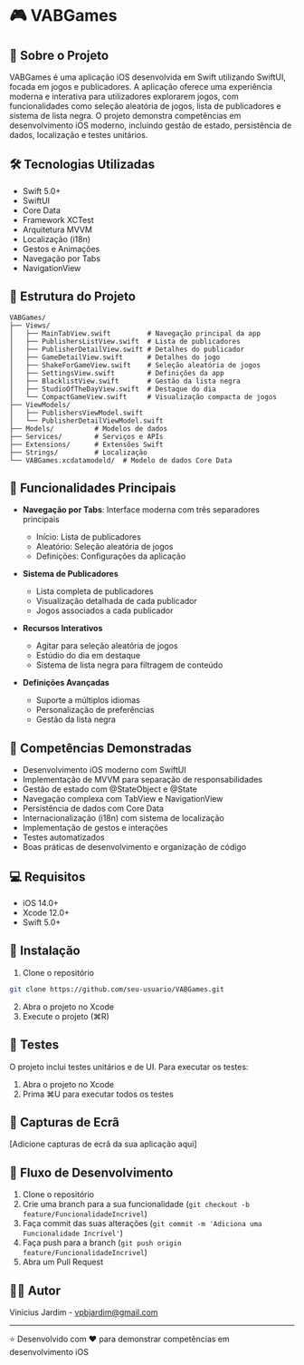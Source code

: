 # 🎮 VABGames

## 📱 Sobre o Projeto
VABGames é uma aplicação iOS desenvolvida em Swift utilizando SwiftUI, focada em jogos e publicadores. A aplicação oferece uma experiência moderna e interativa para utilizadores explorarem jogos, com funcionalidades como seleção aleatória de jogos, lista de publicadores e sistema de lista negra. O projeto demonstra competências em desenvolvimento iOS moderno, incluindo gestão de estado, persistência de dados, localização e testes unitários.

## 🛠️ Tecnologias Utilizadas
- Swift 5.0+
- SwiftUI
- Core Data
- Framework XCTest
- Arquitetura MVVM
- Localização (i18n)
- Gestos e Animações
- Navegação por Tabs
- NavigationView

## 📁 Estrutura do Projeto
```
VABGames/
├── Views/
│   ├── MainTabView.swift         # Navegação principal da app
│   ├── PublishersListView.swift  # Lista de publicadores
│   ├── PublisherDetailView.swift # Detalhes do publicador
│   ├── GameDetailView.swift      # Detalhes do jogo
│   ├── ShakeForGameView.swift    # Seleção aleatória de jogos
│   ├── SettingsView.swift        # Definições da app
│   ├── BlacklistView.swift       # Gestão da lista negra
│   ├── StudioOfTheDayView.swift  # Destaque do dia
│   └── CompactGameView.swift     # Visualização compacta de jogos
├── ViewModels/
│   ├── PublishersViewModel.swift
│   └── PublisherDetailViewModel.swift
├── Models/          # Modelos de dados
├── Services/        # Serviços e APIs
├── Extensions/      # Extensões Swift
├── Strings/         # Localização
└── VABGames.xcdatamodeld/  # Modelo de dados Core Data
```

## 🚀 Funcionalidades Principais
- **Navegação por Tabs**: Interface moderna com três separadores principais
  - Início: Lista de publicadores
  - Aleatório: Seleção aleatória de jogos
  - Definições: Configurações da aplicação

- **Sistema de Publicadores**
  - Lista completa de publicadores
  - Visualização detalhada de cada publicador
  - Jogos associados a cada publicador

- **Recursos Interativos**
  - Agitar para seleção aleatória de jogos
  - Estúdio do dia em destaque
  - Sistema de lista negra para filtragem de conteúdo

- **Definições Avançadas**
  - Suporte a múltiplos idiomas
  - Personalização de preferências
  - Gestão da lista negra

## 🎯 Competências Demonstradas
- Desenvolvimento iOS moderno com SwiftUI
- Implementação de MVVM para separação de responsabilidades
- Gestão de estado com @StateObject e @State
- Navegação complexa com TabView e NavigationView
- Persistência de dados com Core Data
- Internacionalização (i18n) com sistema de localização
- Implementação de gestos e interações
- Testes automatizados
- Boas práticas de desenvolvimento e organização de código

## 💻 Requisitos
- iOS 14.0+
- Xcode 12.0+
- Swift 5.0+

## 🔧 Instalação
1. Clone o repositório
```bash
git clone https://github.com/seu-usuario/VABGames.git
```
2. Abra o projeto no Xcode
3. Execute o projeto (⌘R)

## 🧪 Testes
O projeto inclui testes unitários e de UI. Para executar os testes:
1. Abra o projeto no Xcode
2. Prima ⌘U para executar todos os testes

## 📱 Capturas de Ecrã
[Adicione capturas de ecrã da sua aplicação aqui]

## 🔄 Fluxo de Desenvolvimento
1. Clone o repositório
2. Crie uma branch para a sua funcionalidade (`git checkout -b feature/FuncionalidadeIncrivel`)
3. Faça commit das suas alterações (`git commit -m 'Adiciona uma Funcionalidade Incrível'`)
4. Faça push para a branch (`git push origin feature/FuncionalidadeIncrivel`)
5. Abra um Pull Request



## 👨‍💻 Autor
Vinicius Jardim - vpbjardim@gmail.com

---
⭐️ Desenvolvido com ❤️ para demonstrar competências em desenvolvimento iOS 